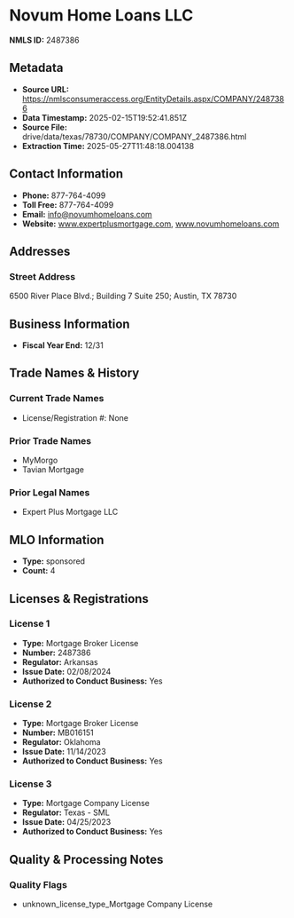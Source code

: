 # Novum Home Loans LLC

**NMLS ID:** 2487386

## Metadata
- **Source URL:** https://nmlsconsumeraccess.org/EntityDetails.aspx/COMPANY/2487386
- **Data Timestamp:** 2025-02-15T19:52:41.851Z
- **Source File:** drive/data/texas/78730/COMPANY/COMPANY_2487386.html
- **Extraction Time:** 2025-05-27T11:48:18.004138

## Contact Information
- **Phone:** 877-764-4099
- **Toll Free:** 877-764-4099
- **Email:** info@novumhomeloans.com
- **Website:** www.expertplusmortgage.com, www.novumhomeloans.com

## Addresses
### Street Address
6500 River Place Blvd.; Building 7 Suite 250; Austin, TX 78730

## Business Information
- **Fiscal Year End:** 12/31

## Trade Names & History
### Current Trade Names
- License/Registration #: None

### Prior Trade Names
- MyMorgo
- Tavian Mortgage

### Prior Legal Names
- Expert Plus Mortgage LLC

## MLO Information
- **Type:** sponsored
- **Count:** 4

## Licenses & Registrations

### License 1
- **Type:** Mortgage Broker License
- **Number:** 2487386
- **Regulator:** Arkansas
- **Issue Date:** 02/08/2024
- **Authorized to Conduct Business:** Yes

### License 2
- **Type:** Mortgage Broker License
- **Number:** MB016151
- **Regulator:** Oklahoma
- **Issue Date:** 11/14/2023
- **Authorized to Conduct Business:** Yes

### License 3
- **Type:** Mortgage Company License
- **Regulator:** Texas - SML
- **Issue Date:** 04/25/2023
- **Authorized to Conduct Business:** Yes

## Quality & Processing Notes
### Quality Flags
- unknown_license_type_Mortgage Company License
